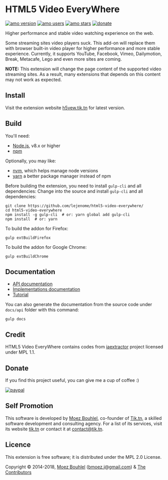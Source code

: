 # HTML5 Video EveryWhere

[![amo version](https://img.shields.io/amo/v/html5-video-everywhere.svg?label=Version&link=https://h5vew.tik.tn)]()
[![amo users](https://img.shields.io/amo/users/html5-video-everywhere.svg?link=https://h5vew.tik.tn)]()
[![amo stars](https://img.shields.io/amo/stars/html5-video-everywhere.svg?link=https://h5vew.tik.tn)]()
[![donate](https://img.shields.io/badge/Donate-PayPal-green.svg)](https://paypal.me/lejenome)

Higher performance and stable video watching experience on the web.

Some streaming sites video players suck. This add-on will replace them with
browser built-in video player for higher performance and more stable
experience. Currently, it supports YouTube, Facebook, Vimeo, Dailymotion,
Break, Metacafe, Lego and even more sites are coming.

**NOTE:**
This extension will change the page content of the supported video streaming
sites. As a result, many extensions that depends on this content may not work
as expected.

## Install

Visit the extension website [h5vew.tik.tn](https://h5vew.tik.tn/) for latest
version.

## Build

You'll need:

- [Node.js](https://nodejs.org/), v8.x or higher
- [npm](https://www.npmjs.com/)

Optionally, you may like:

- [nvm](https://github.com/creationix/nvm), which helps manage node versions
- [yarn](https://yarnpkg.com/) a better package manager instead of npm

Before building the extension, you need to install `gulp-cli` and all
dependencies:
Change into the source and install `gulp-cli` and all dependencies:

```shell
git clone https://github.com/lejenome/html5-video-everywhere/
cd html5-video-everywhere
npm install -g gulp-cli  # or: yarn global add gulp-cli
npm install  # or: yarn
```

To build the addon for Firefox:

```shell
gulp extBuildFirefox
```

To build the addon for Google Chrome:

```shell
gulp extBuildChrome
```

## Documentation

- [API documentation](https://h5vew.tik.tn/api)
- [Implementations documentation](https://h5vew.tik.tn/api)
- [Tutorial](https://h5vew.tik.tn/api/tutorial-h5vew-adding-new-website-support.html)

You can also generate the documentation from the source code under `docs/api`
folder with this command:

```shell
gulp docs
```

## Credit

HTML5 Video EveryWhere contains codes from
[iaextractor](https://github.com/inbasic/iaextractor/) project licensed under
MPL 1.1.

## Donate

If you find this project useful, you can give me a cup of coffee :)

[![paypal](https://www.paypalobjects.com/en_US/i/btn/btn_donateCC_LG.gif)](https://paypal.me/lejenome)

## Self Promotion

This software is developed by [Moez Bouhlel](https://lejenome.github.io/),
co-founder of [Tik.tn](https://tik.tn/), a skilled software development
and consulting agency. For a list of its services, visit its website
[tik.tn](https://tik.tn) or contact it at <contact@tik.tn>.

## Licence

This extension is free software; it is distributed under the MPL 2.0 License.

Copyright © 2014-2018, [Moez Bouhlel](https://lejenome.github.io/)
(<bmoez.j@gmail.com>) &
[The Contributors](https://github.com/lejenome/html5-video-everywhere/graphs/contributors)
